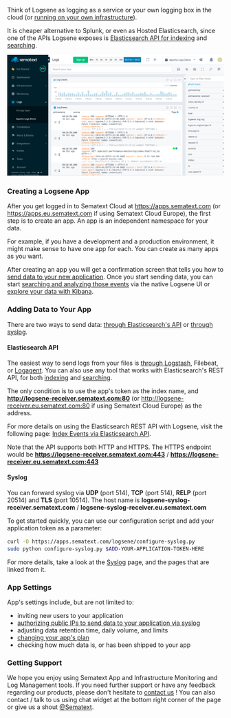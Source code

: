 Think of Logsene as logging as a service or your own logging box in the cloud (or [running on your own infrastructure](../sematext-enterprise)). 

It is cheaper alternative to Splunk, or even as Hosted Elasticsearch, since one of the APIs Logsene exposes is [Elasticsearch API for indexing](index-events-via-elasticsearch-api) and [searching](searching-log-events).

<img alt="Sematext Monitoring UI screen" src="../images/logs/logsene-ui.png" title="Sematext Logging UI screen"></a>

### Creating a Logsene App

After you get logged in to Sematext Cloud at <https://apps.sematext.com> (or <https://apps.eu.sematext.com> if using Sematext Cloud Europe), the first step
is to create an app. An app is an independent namespace for your data. 

For example, if you have a development and a production environment, it might make sense to have one app for each. You can create as many apps as you want.

After creating an app you will get a confirmation screen that tells you how to [send data to your new application](sending-log-events). Once you start sending data, you can start [searching and analyzing those events](searching-log-events) via the native Logsene UI or [explore your data with Kibana](kibana).

### Adding Data to Your App

There are two ways to send data: [through Elasticsearch's API](index-events-via-elasticsearch-api) or [through syslog](syslog).

#### Elasticsearch API 

The easiest way to send logs from your files is [through Logstash](logstash), Filebeat, or [Logagent](/logagent). You can also use any tool that works with Elasticsearch's REST API, for both [indexing](index-events-via-elasticsearch-api) and [searching](search-through-the-elasticsearch-api). 

The only condition is to use the app's token as the index name, and **http://logsene-receiver.sematext.com:80** (or http://logsene-receiver.eu.sematext.com:80 if using Sematext Cloud Europe) as the address.

For more details on using the Elasticsearch REST API with Logsene, visit the following page: [Index Events via Elasticsearch API](index-events-via-elasticsearch-api). 

Note that the API supports both HTTP and HTTPS. The HTTPS endpoint would be **https://logsene-receiver.sematext.com:443** / **https://logsene-receiver.eu.sematext.com:443**

#### Syslog

You can forward syslog via **UDP** (port 514), **TCP** (port 514), **RELP** (port 20514) and **TLS** (port 10514). The host name is
**logsene-syslog-receiver.sematext.com** / **logsene-syslog-receiver.eu.sematext.com**

To get started quickly, you can use our configuration script and add your application token as a parameter:

``` bash
curl -O https://apps.sematext.com/logsene/configure-syslog.py
sudo python configure-syslog.py $ADD-YOUR-APPLICATION-TOKEN-HERE
```
For more details, take a look at the [Syslog](syslog) page, and the pages that are linked from it.

### App Settings

App's settings include, but are not limited to:

  - inviting new users to your application
  - [authorizing public IPs to send data to your application via syslog](authorizing-ips-for-syslog)
  - adjusting data retention time, daily volume, and limits
  - [changing your app's plan](faq/#plans-prices)
  - checking how much data is, or has been shipped to your app

### Getting Support

We hope you enjoy using Sematext App and Infrastructure Monitoring and Log Management tools. If you need further support or have any feedback regarding our products, please don't hesitate to [contact us](mailto:support@sematext.com) ! You can also contact / talk to us using chat widget at the bottom right corner of the page or give us a shout [@Sematext](http://twitter.com/sematext). 
